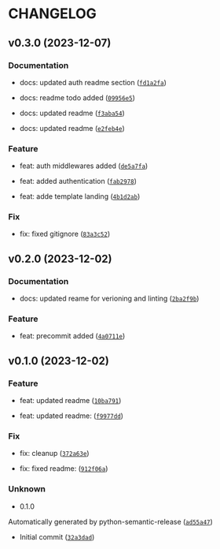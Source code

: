 # CHANGELOG



## v0.3.0 (2023-12-07)

### Documentation

* docs: updated auth readme section ([`fd1a2fa`](https://github.com/centrox-data-products/ai/centrox-ai-backend-template/commit/fd1a2fadf7241c96e620715f847848da73581079))

* docs: readme todo added ([`09956e5`](https://github.com/centrox-data-products/ai/centrox-ai-backend-template/commit/09956e52496eba81d88fd80162a4de8c3e630a35))

* docs: updated readme ([`f3aba54`](https://github.com/centrox-data-products/ai/centrox-ai-backend-template/commit/f3aba5411102245bc4a7519e9ea890625a2ae4d8))

* docs: updated readme ([`e2feb4e`](https://github.com/centrox-data-products/ai/centrox-ai-backend-template/commit/e2feb4e8920092076ae934319ec0cfd688ffbfa6))

### Feature

* feat: auth middlewares added ([`de5a7fa`](https://github.com/centrox-data-products/ai/centrox-ai-backend-template/commit/de5a7fa73e97393ccec9339cc8f27a72b78191e2))

* feat: added authentication ([`fab2978`](https://github.com/centrox-data-products/ai/centrox-ai-backend-template/commit/fab2978c202cf57869cebfe99dceed70df6f0fa9))

* feat: adde template landing ([`4b1d2ab`](https://github.com/centrox-data-products/ai/centrox-ai-backend-template/commit/4b1d2ab2bbfc396c3215c381e4cbe2665447f4ff))

### Fix

* fix: fixed gitignore ([`83a3c52`](https://github.com/centrox-data-products/ai/centrox-ai-backend-template/commit/83a3c52da894df6a9414da314ea309ad23f78cb9))


## v0.2.0 (2023-12-02)

### Documentation

* docs: updated reame for verioning and linting ([`2ba2f9b`](https://github.com/centrox-data-products/ai/centrox-ai-backend-template/commit/2ba2f9b84b14bd3bcd2f2224ab4dca661be78ea0))

### Feature

* feat: precommit added ([`4a0711e`](https://github.com/centrox-data-products/ai/centrox-ai-backend-template/commit/4a0711e3a0ad7ba79802c36a76ede9233dbd1a25))


## v0.1.0 (2023-12-02)

### Feature

* feat: updated readme ([`10ba791`](https://github.com/centrox-data-products/ai/centrox-ai-backend-template/commit/10ba79183dafc30d86c695210b278484668590ef))

* feat: updated readme: ([`f9977dd`](https://github.com/centrox-data-products/ai/centrox-ai-backend-template/commit/f9977dd212e2181f612743993b23969876731ef1))

### Fix

* fix: cleanup ([`372a63e`](https://github.com/centrox-data-products/ai/centrox-ai-backend-template/commit/372a63ed6ee70e2fead90a7477e2ebc8d09acec0))

* fix: fixed readme: ([`912f06a`](https://github.com/centrox-data-products/ai/centrox-ai-backend-template/commit/912f06a0340d0c5f525ff9ed56b1fbc6742bbb0a))

### Unknown

* 0.1.0

Automatically generated by python-semantic-release ([`ad55a47`](https://github.com/centrox-data-products/ai/centrox-ai-backend-template/commit/ad55a47adfbd236ba49e637862e761b0672e3a20))

* Initial commit ([`32a3dad`](https://github.com/centrox-data-products/ai/centrox-ai-backend-template/commit/32a3dad83aeb07434cb55ff3b506c6f8a5e68689))
